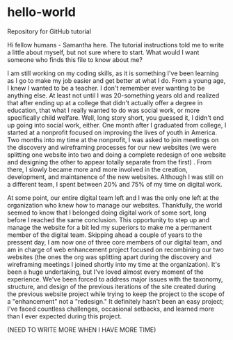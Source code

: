 # hello-world
Repository for GitHub tutorial

Hi fellow humans - Samantha here. The tutorial instructions told me to write a little about myself, but not sure where to start. What would I want someone who finds this file to know about me? 

I am still working on my coding skills, as it is something I've been learning as I go to make my job easier and get better at what I do. From a young age, I knew I wanted to be a teacher. I don't remember ever wanting to be anything else. At least not until I was 20-something years old and realized that after ending up at a college that didn't actually offer a degree in education, that what I really wanted to do was social work, or more specifically child welfare. Well, long story short, you guessed it, I didn't end up going into social work, either. One month after I graduated from college, I started at a nonprofit focused on improving the lives of youth in America. Two months into my time at the nonprofit, I was asked to join meetings on the discovery and wireframing processes for our new websites (we were splitting one website into two and doing a complete redesign of one website and designing the other to appear totally separate from the first) . From there, I slowly became more and more involved in the creation, development, and maintanence of the new websites. Although I was still on a different team, I spent between 20% and 75% of my time on digital work. 

At some point, our entire digital team left and I was the only one left at the organization who knew how to manage our websites. Thankfully, the world seemed to know that I belonged doing digital work of some sort, long before I reached the same conclusion.  This opportunity to step up and manage the website for a bit led my superiors to make me a permanent member of the digital team. Skipping ahead a couple of years to the pressent day, I am now one of three core members of our digital team, and am in charge of web enhancement project focused on recombining our two websites (the ones the org was splitting apart during the discovery and wireframing meetings I joined shortly into my time at the organization). It's been a huge undertaking, but I've loved almost every moment of the experience. We've been forced to address major issues with the taxonomy, structure, and design of the previous iterations of the site created during the previous website project while trying to keep the project to the scope of a "enhancement" not a "redesign." It definitely hasn't been an easy project; I've faced countless challenges, occasional setbacks, and learned more than I ever expected during this project. 

(NEED TO WRITE MORE WHEN I HAVE MORE TIME)
